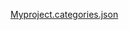 [Myproject.categories.json](https://github.com/Sonle92/Smartshop/files/13657553/Myproject.categories.json)
